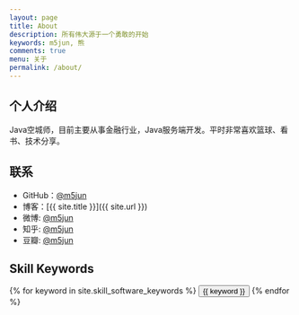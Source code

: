 ```yaml
---
layout: page
title: About
description: 所有伟大源于一个勇敢的开始
keywords: m5jun, 熊
comments: true
menu: 关于
permalink: /about/
---
```


## 个人介绍

Java空城师，目前主要从事金融行业，Java服务端开发。平时非常喜欢篮球、看书、技术分享。

## 联系

* GitHub：[@m5jun](https://github.com/m5jun)
* 博客：[{{ site.title }}]({{ site.url }})
* 微博: [@m5jun](http://weibo.com/m5jun)
* 知乎: [@m5jun](https://www.zhihu.com/people/m5jun/activities)
* 豆瓣: [@m5jun](https://www.douban.com/people/66741322/)

## Skill Keywords

<div class="btn-inline">
    {% for keyword in site.skill_software_keywords %}
    <button class="btn btn-outline" type="button">{{ keyword }}</button>
    {% endfor %}
</div>

